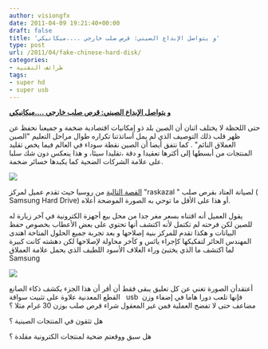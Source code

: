 ```yaml
---
author: visiongfx
date: 2011-04-09 19:21:40+00:00
draft: false
title: 'و يتواصل الإبداع الصيني: قرص صلب خارجي ....ميكانيكي'
type: post
url: /2011/04/fake-chinese-hard-disk/
categories:
- طرائف التقنية
tags:
- super hd
- super usb
---
```


**[و يتواصل الإبداع الصيني: قرص صلب خارجي ....ميكانيكي
](http://www.it-scoop.com/2011/04/fake-chinese-hard-disk)**


حتى اللحظة لا يختلف اثنان أن الصين بلد ذو إمكانيات اقتصادية ضخمة و جميعنا نحفظ عن ظهر قلب ذلك التوصيف الذي لم يمل أساتذتنا تكراره طوال مراحل التعليم "الصين العملاق النائم" . كما نتفق أيضا أن الصين نقطة سوداء في العالم فيما يخص تقليد المنتجات من أبسطها إلى أكثرها تعقيدا و دقة ،تقليدا سيئا، و هذا ينعكس دون شك سلبا على علامة الشركات الضحية كما يكبدها خسائر ضخمة.




[![](http://www.it-scoop.com/wp-content/uploads/2011/04/12ba6e7c0ec8.jpg)
](http://www.it-scoop.com/2011/04/fake-chinese-hard-disk)


[القصة التالية](http://www.forum.minolta-club.ru/showthread.php?t=42449) من روسيا حيث تقدم عميل لمركز "raskazal " لصيانة العتاد بقرص صلب ( Samsung Hard Drive) أو هذا على الأقل ما توحي به الصورة الموضحة أعلاه.

يقول العميل أنه اقتناه بسعر مغر جدا من محل بيع أجهزة الكترونية في آخر زيارة له للصين لكن فرحته لم تكتمل لأنه اكتشف أنها تحتوي على بعض الأعطاب بخصوص حفظ البيانات و هكذا تقدم للمركز بنية إصلاحها و بعد تجربة جميع الحلول المتاحة اهتدى المهندس الحائر لتفكيكها كإجراء يائس و كآخر محاولة لإصلاحها لكن دهشته كانت كبيرة لما اكتشف ما الذي يختبئ وراء الغلاف الأسود اللطيف الذي يحمل علامة العملاق Samsung




[![](http://www.it-scoop.com/wp-content/uploads/2011/04/654f43d71508.jpg)
](http://www.it-scoop.com/2011/04/fake-chinese-hard-disk)


أعتقدأن الصورة تغني عن كل تعليق يبقى فقط أن أقر أن هذا الجزء يكشف ذكاء الصانع القطع المعدنية علاوة على تثبيت سواقة   usb  فإنها تلعب دورا هاما في إضفاء وزن مضاعف حتى لا تفضح العملية فمن غير المعقول شراء قرص صلب بوزن 30 غرام مثلا ؟

هل تثقون في المنتجات الصينية ؟

هل سبق ووقعتم ضحية لمنتجات الكترونية مقلدة ؟


